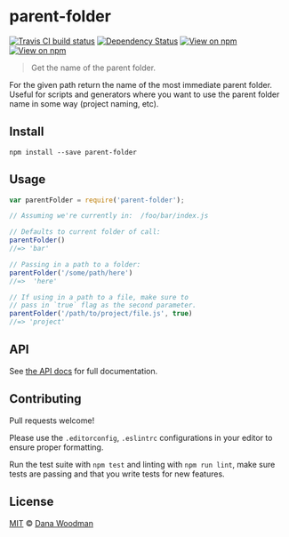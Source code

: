# parent-folder

[![Travis CI build status](https://img.shields.io/travis/danawoodman/parent-folder.svg)](https://travis-ci.org/danawoodman/parent-folder)
[![Dependency Status](https://img.shields.io/david/danawoodman/parent-folder.svg)](https://david-dm.org/danawoodman/parent-folder)
[![View on npm](https://img.shields.io/npm/dm/parent-folder.svg)](https://www.npmjs.com/package/parent-folder)
[![View on npm](https://img.shields.io/npm/v/parent-folder.svg)](https://www.npmjs.com/package/parent-folder)

> Get the name of the parent folder.

For the given path return the name of the most immediate parent folder. Useful for scripts and generators where you want to use the parent folder name in some way (project naming, etc).


## Install

```
npm install --save parent-folder
```


## Usage

```js
var parentFolder = require('parent-folder');

// Assuming we're currently in:  /foo/bar/index.js

// Defaults to current folder of call:
parentFolder()
//=> 'bar'

// Passing in a path to a folder:
parentFolder('/some/path/here')
//=>  'here'

// If using in a path to a file, make sure to
// pass in `true` flag as the second parameter.
parentFolder('/path/to/project/file.js', true)
//=> 'project'
```


## API

See [the API docs](api.md) for full documentation.


## Contributing

Pull requests welcome! 

Please use the `.editorconfig`, `.eslintrc` configurations in your editor to ensure proper formatting.

Run the test suite with `npm test` and linting with `npm run lint`, make sure tests are passing and that you write tests for new features.


## License

[MIT](license) &copy; [Dana Woodman][author]


[author]: https://github.com/danawoodman
